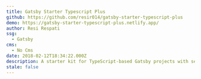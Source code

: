 ```yaml
---
title: Gatsby Starter Typescript Plus
github: https://github.com/resir014/gatsby-starter-typescript-plus
demo: https://gatsby-starter-typescript-plus.netlify.app/
author: Resi Respati
ssg:
  - Gatsby
cms:
  - No Cms
date: 2018-02-12T18:34:22.000Z
description: A starter kit for TypeScript-based Gatsby projects with sensible defaults.
stale: false
---
```

